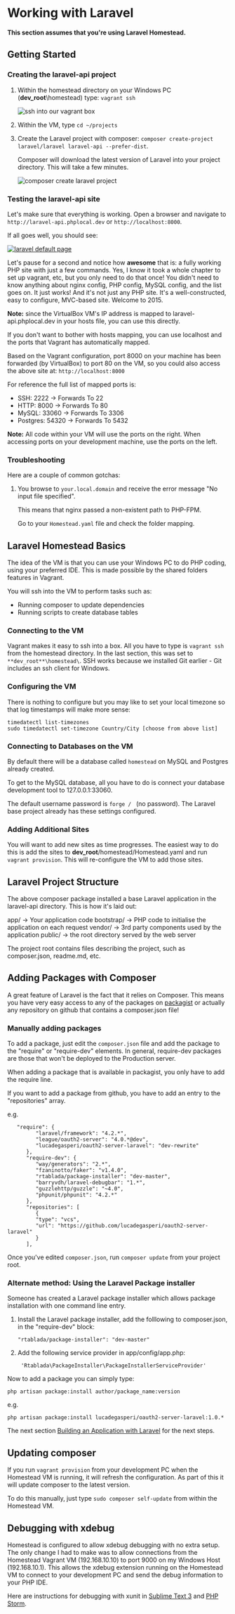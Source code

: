 Working with Laravel
====================

**This section assumes that you're using Laravel Homestead.**

Getting Started
---------------

### Creating the laravel-api project

1. Within the homestead directory on your Windows PC (**dev_root**\homestead) type: `vagrant ssh`

   ![ssh into our vagrant box](http://i.gyazo.com/7130eff58c6ac7eb5be2054c26ac88d5.png)

2. Within the VM, type `cd ~/projects`
3. Create the Laravel project with composer: `composer create-project laravel/laravel laravel-api --prefer-dist`.

   Composer will download the latest version of Laravel into your project directory. This will take a few minutes.

   ![composer create laravel project](http://i.gyazo.com/18fba89242edea265e34c75678efb602.png)

### Testing the laravel-api site
Let's make sure that everything is working. Open a browser and navigate to `http://laravel-api.phplocal.dev` or `http://localhost:8000`.

If all goes well, you should see:

[![laravel default page](http://i.gyazo.com/8c5e90894d0ddcc7863849bc8bc39572.png)](http://gyazo.com/8c5e90894d0ddcc7863849bc8bc39572)

Let's pause for a second and notice how **awesome** that is: a fully working PHP site with just a few commands. Yes, I know it took a whole chapter to set up vagrant, etc, but you only need to do that once! You didn't need to know anything about nginx config, PHP config, MySQL config, and the list goes on. It just works! And it's not just any PHP site. It's a well-constructed, easy to configure, MVC-based site. Welcome to 2015.

**Note:** since the VirtualBox VM's IP address is mapped to laravel-api.phplocal.dev in your hosts file, you can use this directly.

If you don't want to bother with hosts mapping, you can use localhost and the ports that Vagrant has automatically mapped.

Based on the Vagrant configuration, port 8000 on your machine has been forwarded (by VirtualBox) to port 80 on the VM, so you could also access the above site at: `http://localhost:8000`

For reference the full list of mapped ports is:

* SSH: 2222 -> Forwards To 22
* HTTP: 8000 -> Forwards To 80
* MySQL: 33060 -> Forwards To 3306
* Postgres: 54320 -> Forwards To 5432

**Note:**
All code within your VM will use the ports on the right.
When accessing ports on your development machine, use the ports on the left.

### Troubleshooting

Here are a couple of common gotchas:

1. You browse to `your.local.domain` and receive the error message "No input file specified".

   This means that nginx passed a non-existent path to PHP-FPM.
   
   Go to your `Homestead.yaml` file and check the folder mapping.

Laravel Homestead Basics
-------------------------

The idea of the VM is that you can use your Windows PC to do PHP coding, using your preferred IDE. This is made possible by the shared folders features in Vagrant.

You will ssh into the VM to perform tasks such as:

* Running composer to update dependencies
* Running scripts to create database tables


### Connecting to the VM
Vagrant makes it easy to ssh into a box. All you have to type is `vagrant ssh` from the homestead directory. In the last section, this was set to `**dev_root**\homestead\`. SSH works because we installed Git earlier - Git includes an ssh client for Windows.

### Configuring the VM

There is nothing to configure but you may like to set your local timezone so that log timestamps will make more sense:

```
timedatectl list-timezones
sudo timedatectl set-timezone Country/City [choose from above list]
```

### Connecting to Databases on the VM

By default there will be a database called `homestead` on MySQL and Postgres already created.

To get to the MySQL database, all you have to do is connect your database development tool to 127.0.0.1:33060.

The default username password is `forge / ` (no password). The Laravel base project already has these settings configured.

### Adding Additional Sites

You will want to add new sites as time progresses. The easiest way to do this is add the sites to **dev_root**/homestead/Homestead.yaml and run `vagrant provision`. This will re-configure the VM to add those sites.

Laravel Project Structure
--------------------------
The above composer package installed a base Laravel application in the laravel-api directory. This is how it's laid out:

app/ -> Your application code
bootstrap/ -> PHP code to initialise the application on each request
vendor/ -> 3rd party components used by the application
public/ -> the root directory served by the web server

The project root contains files describing the project, such as composer.json, readme.md, etc.

Adding Packages with Composer
------------------

A great feature of Laravel is the fact that it relies on Composer. This means you have very easy access to any of the packages on [packagist](https://packagist.org/) or actually any repository on github that contains a composer.json file!

### Manually adding packages

To add a package, just edit the `composer.json` file and add the package to the "require" or "require-dev" elements. In general, require-dev packages are those that won't be deployed to the Production server.

When adding a package that is available in packagist, you only have to add the require line.

If you want to add a package from github, you have to add an entry to the "repositories" array.

e.g. 

```
   "require": {
         "laravel/framework": "4.2.*",
         "league/oauth2-server": "4.0.*@dev",
         "lucadegasperi/oauth2-server-laravel": "dev-rewrite"
      },
      "require-dev": {
         "way/generators": "2.*",
         "fzaninotto/faker": "v1.4.0",
         "rtablada/package-installer": "dev-master",
         "barryvdh/laravel-debugbar": "1.*",
         "guzzlehttp/guzzle": "~4.0",
         "phpunit/phpunit": "4.2.*"
      },
      "repositories": [
         {
         "type": "vcs",
         "url": "https://github.com/lucadegasperi/oauth2-server-laravel"
         }
      ],
```

Once you've edited `composer.json`, run `composer update` from your project root.

### Alternate method: Using the Laravel Package installer

Someone has created a Laravel package installer which allows package installation with one command line entry.

1. Install the Laravel package installer, add the folllowing to composer.json, in the "require-dev" block:

   ```
   "rtablada/package-installer": "dev-master"
   ```

2. Add the following service provider in app/config/app.php:

   ```
    'Rtablada\PackageInstaller\PackageInstallerServiceProvider'
   ```

Now to add a package you can simply type:

```
php artisan package:install author/package_name:version
```

e.g.

```
php artisan package:install lucadegasperi/oauth2-server-laravel:1.0.*
```

The next section [Building an Application with Laravel](Building-an-Application-with-Laravel.md) for the next steps.

Updating composer
------------------

If you run `vagrant provision` from your development PC when the Homestead VM is running, it will refresh the configuration. As part of this it will update composer to the latest version.

To do this manually, just type `sudo composer self-update` from within the Homestead VM. 

Debugging with xdebug
---------------------

Homestead is configured to allow xdebug debugging with no extra setup. The only change I had to make was to allow connections from the Homestead Vagrant VM (192.168.10.10) to port 9000 on my Windows Host (192.168.10.1). This allows the xdebug extension running on the Homestead VM to connect to your development PC and send the debug information to your PHP IDE.

Here are instructions for debugging with xunit in [Sublime Text 3](http://www.sitepoint.com/debugging-xdebug-sublime-text-3/) and [PHP Storm](http://www.sitepoint.com/install-xdebug-phpstorm-vagrant/).

